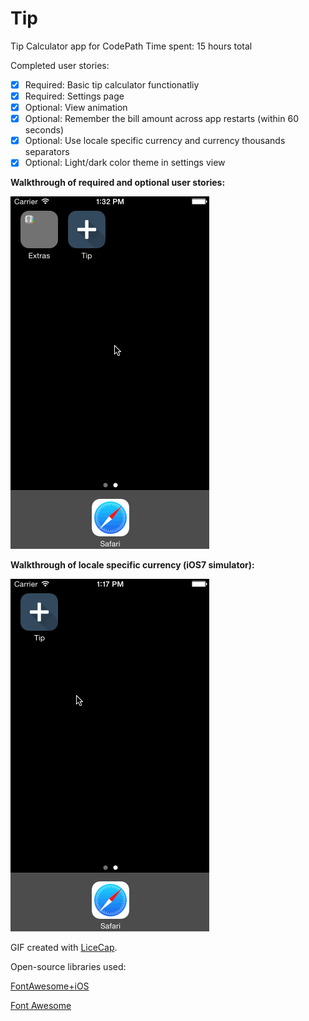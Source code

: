 Tip
==================

Tip Calculator app for CodePath
Time spent: 15 hours total

Completed user stories:

* [x] Required: Basic tip calculator functionatliy
* [x] Required: Settings page
* [x] Optional: View animation
* [x] Optional: Remember the bill amount across app restarts (within 60 seconds)
* [x] Optional: Use locale specific currency and currency thousands separators
* [x] Optional: Light/dark color theme in settings view

**Walkthrough of required and optional user stories:**

![](gif/gif-basic-and-required-01.gif)

**Walkthrough of locale specific currency (iOS7 simulator):**

![](gif/gif-currency-01.gif)

GIF created with [LiceCap](http://www.cockos.com/licecap/).

Open-source libraries used:

[FontAwesome+iOS](https://github.com/alexdrone/ios-fontawesome)

[Font Awesome](http://fortawesome.github.io/Font-Awesome/)
